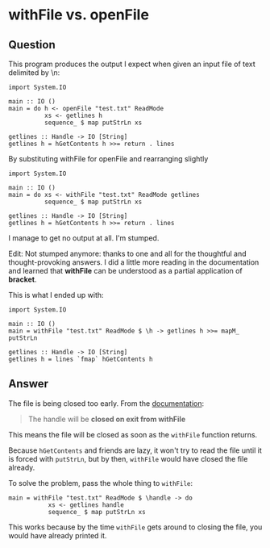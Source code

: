 
# withFile vs. openFile

## Question
        
This program produces the output I expect when given an input file of text delimited by \\n:

    import System.IO
    
    main :: IO ()
    main = do h <- openFile "test.txt" ReadMode 
              xs <- getlines h
              sequence_ $ map putStrLn xs
    
    getlines :: Handle -> IO [String]
    getlines h = hGetContents h >>= return . lines
    

By substituting withFile for openFile and rearranging slightly

    import System.IO
    
    main :: IO ()
    main = do xs <- withFile "test.txt" ReadMode getlines
              sequence_ $ map putStrLn xs
    
    getlines :: Handle -> IO [String]
    getlines h = hGetContents h >>= return . lines  
    

I manage to get no output at all. I'm stumped.

Edit: Not stumped anymore: thanks to one and all for the thoughtful and thought-provoking answers. I did a little more reading in the documentation and learned that **withFile** can be understood as a partial application of **bracket**.

This is what I ended up with:

    import System.IO
    
    main :: IO ()
    main = withFile "test.txt" ReadMode $ \h -> getlines h >>= mapM_ putStrLn 
    
    getlines :: Handle -> IO [String]
    getlines h = lines `fmap` hGetContents h

## Answer
        
The file is being closed too early. From the [documentation](http://hackage.haskell.org/packages/archive/base/latest/doc/html/System-IO.html#v:withFile):

> The handle will be **closed on exit from withFile**

This means the file will be closed as soon as the `withFile` function returns.

Because `hGetContents` and friends are lazy, it won't try to read the file until it is forced with `putStrLn`, but by then, `withFile` would have closed the file already.

To solve the problem, pass the whole thing to `withFile`:

    main = withFile "test.txt" ReadMode $ \handle -> do
               xs <- getlines handle
               sequence_ $ map putStrLn xs
    

This works because by the time `withFile` gets around to closing the file, you would have already printed it.
